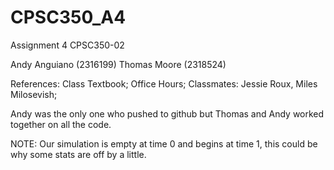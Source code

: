# CPSC350_A4

Assignment 4 CPSC350-02

Andy Anguiano (2316199)
Thomas Moore (2318524)

References: Class Textbook; Office Hours; Classmates: Jessie Roux, Miles Milosevish;

Andy was the only one who pushed to github but Thomas and Andy worked together on all the code.

NOTE: Our simulation is empty at time 0 and begins at time 1, this could be why some stats are off by a little.
